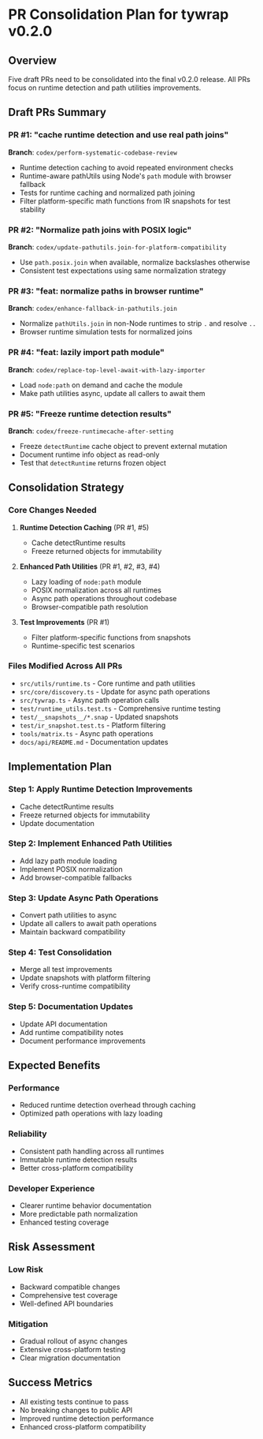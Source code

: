 # PR Consolidation Plan for tywrap v0.2.0

## Overview
Five draft PRs need to be consolidated into the final v0.2.0 release. All PRs focus on runtime detection and path utilities improvements.

## Draft PRs Summary

### PR #1: "cache runtime detection and use real path joins" 
**Branch**: `codex/perform-systematic-codebase-review`
- Runtime detection caching to avoid repeated environment checks
- Runtime-aware pathUtils using Node's `path` module with browser fallback  
- Tests for runtime caching and normalized path joining
- Filter platform-specific math functions from IR snapshots for test stability

### PR #2: "Normalize path joins with POSIX logic"
**Branch**: `codex/update-pathutils.join-for-platform-compatibility` 
- Use `path.posix.join` when available, normalize backslashes otherwise
- Consistent test expectations using same normalization strategy

### PR #3: "feat: normalize paths in browser runtime"
**Branch**: `codex/enhance-fallback-in-pathutils.join`
- Normalize `pathUtils.join` in non-Node runtimes to strip `.` and resolve `..`
- Browser runtime simulation tests for normalized joins

### PR #4: "feat: lazily import path module" 
**Branch**: `codex/replace-top-level-await-with-lazy-importer`
- Load `node:path` on demand and cache the module
- Make path utilities async, update all callers to await them

### PR #5: "Freeze runtime detection results"
**Branch**: `codex/freeze-runtimecache-after-setting`
- Freeze `detectRuntime` cache object to prevent external mutation
- Document runtime info object as read-only
- Test that `detectRuntime` returns frozen object

## Consolidation Strategy

### Core Changes Needed
1. **Runtime Detection Caching** (PR #1, #5)
   - Cache detectRuntime results 
   - Freeze returned objects for immutability
   
2. **Enhanced Path Utilities** (PR #1, #2, #3, #4)
   - Lazy loading of `node:path` module
   - POSIX normalization across all runtimes
   - Async path operations throughout codebase
   - Browser-compatible path resolution

3. **Test Improvements** (PR #1)
   - Filter platform-specific functions from snapshots
   - Runtime-specific test scenarios

### Files Modified Across All PRs
- `src/utils/runtime.ts` - Core runtime and path utilities
- `src/core/discovery.ts` - Update for async path operations  
- `src/tywrap.ts` - Async path operation calls
- `test/runtime_utils.test.ts` - Comprehensive runtime testing
- `test/__snapshots__/*.snap` - Updated snapshots
- `test/ir_snapshot.test.ts` - Platform filtering
- `tools/matrix.ts` - Async path operations
- `docs/api/README.md` - Documentation updates

## Implementation Plan

### Step 1: Apply Runtime Detection Improvements
- Cache detectRuntime results
- Freeze returned objects for immutability
- Update documentation

### Step 2: Implement Enhanced Path Utilities  
- Add lazy path module loading
- Implement POSIX normalization
- Add browser-compatible fallbacks

### Step 3: Update Async Path Operations
- Convert path utilities to async
- Update all callers to await path operations
- Maintain backward compatibility

### Step 4: Test Consolidation
- Merge all test improvements
- Update snapshots with platform filtering
- Verify cross-runtime compatibility

### Step 5: Documentation Updates
- Update API documentation
- Add runtime compatibility notes
- Document performance improvements

## Expected Benefits

### Performance
- Reduced runtime detection overhead through caching
- Optimized path operations with lazy loading

### Reliability  
- Consistent path handling across all runtimes
- Immutable runtime detection results
- Better cross-platform compatibility

### Developer Experience
- Clearer runtime behavior documentation
- More predictable path normalization
- Enhanced testing coverage

## Risk Assessment

### Low Risk
- Backward compatible changes
- Comprehensive test coverage
- Well-defined API boundaries

### Mitigation
- Gradual rollout of async changes
- Extensive cross-platform testing  
- Clear migration documentation

## Success Metrics
- All existing tests continue to pass
- No breaking changes to public API
- Improved runtime detection performance
- Enhanced cross-platform compatibility
